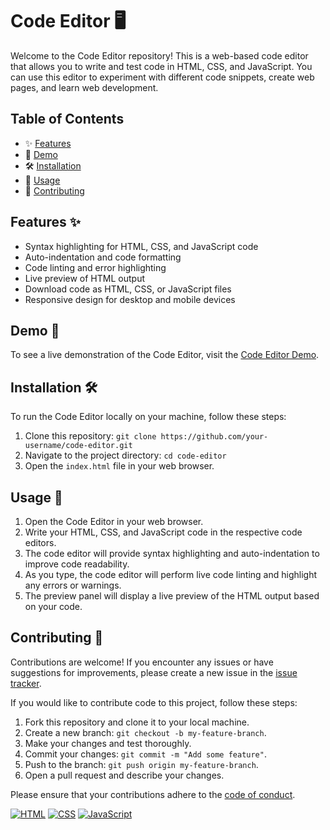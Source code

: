 # Code Editor 🖥️

Welcome to the Code Editor repository! This is a web-based code editor that allows you to write and test code in HTML, CSS, and JavaScript. You can use this editor to experiment with different code snippets, create web pages, and learn web development.

## Table of Contents
- ✨ [Features](#features)
- 🚀 [Demo](#demo)
- 🛠️ [Installation](#installation)
- 🚀 [Usage](#usage)
- 🤝 [Contributing](#contributing)

## Features ✨
- Syntax highlighting for HTML, CSS, and JavaScript code
- Auto-indentation and code formatting
- Code linting and error highlighting
- Live preview of HTML output
- Download code as HTML, CSS, or JavaScript files
- Responsive design for desktop and mobile devices

## Demo 🚀
To see a live demonstration of the Code Editor, visit the [Code Editor Demo](https://aasn0119.github.io/Code_Editor/).

## Installation 🛠️
To run the Code Editor locally on your machine, follow these steps:

1. Clone this repository: `git clone https://github.com/your-username/code-editor.git`
2. Navigate to the project directory: `cd code-editor`
3. Open the `index.html` file in your web browser.

## Usage 🚀
1. Open the Code Editor in your web browser.
2. Write your HTML, CSS, and JavaScript code in the respective code editors.
3. The code editor will provide syntax highlighting and auto-indentation to improve code readability.
4. As you type, the code editor will perform live code linting and highlight any errors or warnings.
5. The preview panel will display a live preview of the HTML output based on your code.

## Contributing 🤝
Contributions are welcome! If you encounter any issues or have suggestions for improvements, please create a new issue in the [issue tracker](https://github.com/aasn0119/Code_Editor/issues).

If you would like to contribute code to this project, follow these steps:
1. Fork this repository and clone it to your local machine.
2. Create a new branch: `git checkout -b my-feature-branch`.
3. Make your changes and test thoroughly.
4. Commit your changes: `git commit -m "Add some feature"`.
5. Push to the branch: `git push origin my-feature-branch`.
6. Open a pull request and describe your changes.

Please ensure that your contributions adhere to the [code of conduct](CODE_OF_CONDUCT.md).



[![HTML](https://img.shields.io/badge/HTML-5-blue)](https://developer.mozilla.org/en-US/docs/Web/HTML)
[![CSS](https://img.shields.io/badge/CSS-3-blue)](https://developer.mozilla.org/en-US/docs/Web/CSS)
[![JavaScript](https://img.shields.io/badge/JavaScript-ES6-blue)](https://developer.mozilla.org/en-US/docs/Web/JavaScript)
